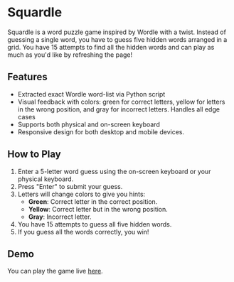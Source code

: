 # Squardle

Squardle is a word puzzle game inspired by Wordle with a twist. Instead of guessing a single word, you have to guess five hidden words arranged in a grid. You have 15 attempts to find all the hidden words and can play as much as you'd like by refreshing the page! 

## Features
- Extracted exact Wordle word-list via Python script
- Visual feedback with colors: green for correct letters, yellow for letters in the wrong position, and gray for incorrect letters. Handles all edge cases
- Supports both physical and on-screen keyboard
- Responsive design for both desktop and mobile devices.

## How to Play
1. Enter a 5-letter word guess using the on-screen keyboard or your physical keyboard.
2. Press "Enter" to submit your guess.
3. Letters will change colors to give you hints:
   - **Green**: Correct letter in the correct position.
   - **Yellow**: Correct letter but in the wrong position.
   - **Gray**: Incorrect letter.
4. You have 15 attempts to guess all five hidden words.
5. If you guess all the words correctly, you win! 

## Demo
You can play the game live [here](https://neallang.github.io/squardle/).
